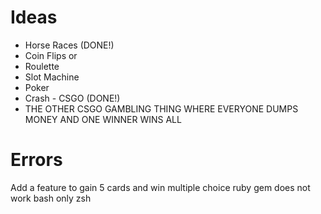 # Ideas
- Horse Races (DONE!)
- Coin Flips
    or
- Roulette
- Slot Machine
- Poker
- Crash - CSGO (DONE!)
- THE OTHER CSGO GAMBLING THING WHERE EVERYONE DUMPS MONEY AND ONE WINNER WINS ALL

# Errors
Add a feature to gain 5 cards and win
multiple choice ruby gem does not work bash only zsh